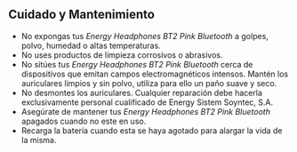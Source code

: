 ## Cuidado y Mantenimiento

* No expongas tus *Energy Headphones BT2 Pink Bluetooth* a golpes, polvo, humedad o altas temperaturas.
* No uses productos de limpieza corrosivos o abrasivos.
* No sitúes tus *Energy Headphones BT2 Pink Bluetooth* cerca de dispositivos que emitan campos electromagnéticos intensos.
Mantén los auriculares limpios y sin polvo, utiliza para ello un paño suave y seco.
* No desmontes los auriculares. Cualquier reparación debe hacerla exclusivamente personal cualificado de Energy Sistem Soyntec, S.A.
* Asegúrate de mantener tus *Energy Headphones BT2 Pink Bluetooth* apagados cuando no este en uso.
* Recarga la batería cuando esta se haya agotado para alargar la vida de la misma.
